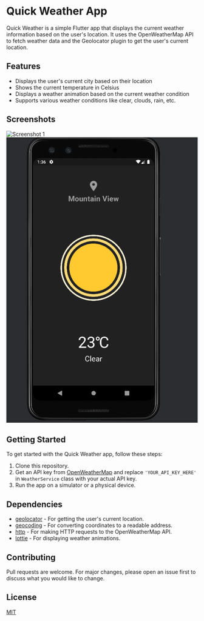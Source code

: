 # Quick Weather App

Quick Weather is a simple Flutter app that displays the current weather information based on the user's location. It uses the OpenWeatherMap API to fetch weather data and the Geolocator plugin to get the user's current location.

## Features

- Displays the user's current city based on their location
- Shows the current temperature in Celsius
- Displays a weather animation based on the current weather condition
- Supports various weather conditions like clear, clouds, rain, etc.

## Screenshots

![Screenshot 1](screenshots/screenshot1.png)
![Screenshot 2](screenshots/screenshot2.png)


## Getting Started

To get started with the Quick Weather app, follow these steps:

1. Clone this repository.
2. Get an API key from [OpenWeatherMap](https://openweathermap.org/api) and replace `'YOUR_API_KEY_HERE'` in `WeatherService` class with your actual API key.
3. Run the app on a simulator or a physical device.

## Dependencies

- [geolocator](https://pub.dev/packages/geolocator) - For getting the user's current location.
- [geocoding](https://pub.dev/packages/geocoding) - For converting coordinates to a readable address.
- [http](https://pub.dev/packages/http) - For making HTTP requests to the OpenWeatherMap API.
- [lottie](https://pub.dev/packages/lottie) - For displaying weather animations.

## Contributing

Pull requests are welcome. For major changes, please open an issue first to discuss what you would like to change.

## License

[MIT](https://choosealicense.com/licenses/mit/)
